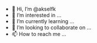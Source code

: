 - 👋 Hi, I’m @akselfk
- 👀 I’m interested in ...
- 🌱 I’m currently learning ...
- 💞️ I’m looking to collaborate on ...
- 📫 How to reach me ...

<!---
akselfk/akselfk is a ✨ special ✨ repository because its `README.md` (this file) appears on your GitHub profile.
You can click the Preview link to take a look at your changes.
--->
